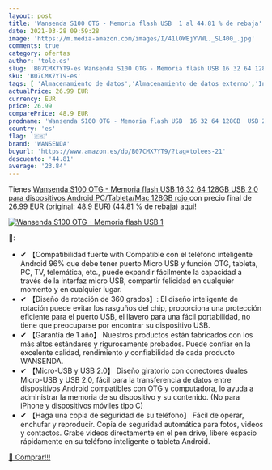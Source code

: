 ```yaml
---
layout: post
title: 'Wansenda S100 OTG - Memoria flash USB  1 al 44.81 % de rebaja'
date: 2021-03-28 09:59:28
image: 'https://m.media-amazon.com/images/I/41lOWEjYVWL._SL400_.jpg'
comments: true
category: ofertas
author: 'tole.es'
slug: 'B07CMX7YT9-es Wansenda S100 OTG - Memoria flash USB 16 32 64 128GB USB...'
sku: 'B07CMX7YT9-es'
tags: [ 'Almacenamiento de datos','Almacenamiento de datos externo','Informática','Memorias USB','android','wansenda', ]
actualPrice: 26.99 EUR
currency: EUR
price: 26.99
comparePrice: 48.9 EUR
prodname: 'Wansenda S100 OTG - Memoria flash USB  16 32 64 128GB  USB 2.0  para dispositivos Android  PC/Tableta/Mac  128GB  rojo '
country: 'es'
flag: '🇪🇸'
brand: 'WANSENDA'
buyurl: 'https://www.amazon.es/dp/B07CMX7YT9/?tag=tolees-21'
descuento: '44.81'
average: '23.84'
---
```


Tienes [Wansenda S100 OTG - Memoria flash USB  16 32 64 128GB  USB 2.0  para dispositivos Android  PC/Tableta/Mac  128GB  rojo ](https://www.amazon.es/dp/B07CMX7YT9/?tag=tolees-21) con precio final de  26.99 EUR (original: 48.9 EUR) (44.81 %  de rebaja) aqui!

[![Wansenda S100 OTG - Memoria flash USB  1](https://m.media-amazon.com/images/I/41lOWEjYVWL._SL400_.jpg)](https://www.amazon.es/dp/B07CMX7YT9/?tag=tolees-21)

🔎:

- ✔ 【Compatibilidad fuerte with Compatible con el teléfono inteligente Android 96% que debe tener puerto Micro USB y función OTG, tableta, PC, TV, telemática, etc., puede expandir fácilmente la capacidad a través de la interfaz micro USB, compartir felicidad en cualquier momento y en cualquier lugar.
- ✔ 【Diseño de rotación de 360 grados】: El diseño inteligente de rotación puede evitar los rasguños del chip, proporciona una protección eficiente para el puerto USB, el llavero para una fácil portabilidad, no tiene que preocuparse por encontrar su dispositivo USB.
- ✔ 【Garantía de 1 año】 Nuestros productos están fabricados con los más altos estándares y rigurosamente probados. Puede confiar en la excelente calidad, rendimiento y confiabilidad de cada producto WANSENDA.
- ✔ 【Micro-USB y USB 2.0】 Diseño giratorio con conectores duales Micro-USB y USB 2.0, fácil para la transferencia de datos entre dispositivos Android compatibles con OTG y computadora, lo ayuda a administrar la memoria de su dispositivo y su contenido. (No para iPhone y dispositivos móviles tipo C)
- ✔ 【Haga una copia de seguridad de su teléfono】 Fácil de operar, enchufar y reproducir. Copia de seguridad automática para fotos, videos y contactos. Grabe videos directamente en el pen drive, libere espacio rápidamente en su teléfono inteligente o tableta Android.

[🛒 Comprar!!!](https://www.amazon.es/dp/B07CMX7YT9/?tag=tolees-21)
